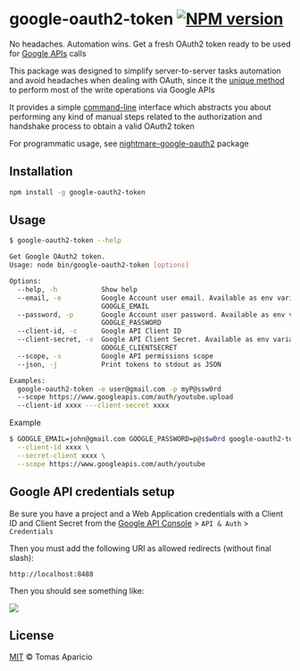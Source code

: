 # google-oauth2-token [![NPM version](https://img.shields.io/npm/v/google-oauth2-token.svg)][npm]

No headaches. Automation wins. Get a fresh OAuth2 token ready to be used for [Google APIs](https://developers.google.com/apis-explorer/) calls

This package was designed to simplify server-to-server tasks automation and avoid headaches when dealing with OAuth, 
since it the [unique method](https://developers.google.com/youtube/v3/guides/authentication#OAuth2_Flows) to perform most of the write operations via Google APIs

It provides a simple [command-line](#command-line-interface) interface which abstracts you about performing any kind of manual steps related to the authorization and handshake process to obtain a valid OAuth2 token

For programmatic usage, see [nightmare-google-oauth2](https://github.com/h2non/nightmare-google-oauth2) package

## Installation

```bash
npm install -g google-oauth2-token
```

## Usage

```bash
$ google-oauth2-token --help

Get Google OAuth2 token.
Usage: node bin/google-oauth2-token [options]

Options:
  --help, -h           Show help                                                
  --email, -e          Google Account user email. Available as env variable:
                       GOOGLE_EMAIL                                             
  --password, -p       Google Account user password. Available as env variable:
                       GOOGLE_PASSWORD                                          
  --client-id, -c      Google API Client ID                           [required]
  --client-secret, -x  Google API Client Secret. Available as env variable:
                       GOOGLE_CLIENTSECRET                                      
  --scope, -s          Google API permissions scope                   [required]
  --json, -j           Print tokens to stdout as JSON                           

Examples:
  google-oauth2-token -e user@gmail.com -p myP@ssw0rd 
  --scope https://www.googleapis.com/auth/youtube.upload
  --client-id xxxx ---client-secret xxxx
```

Example
```bash
$ GOOGLE_EMAIL=john@gmail.com GOOGLE_PASSWORD=p@s$w0rd google-oauth2-token \
  --client-id xxxx \
  --secret-client xxxx \
  --scope https://www.googleapis.com/auth/youtube 
```

## Google API credentials setup

Be sure you have a project and a Web Application credentials with a Client ID and Client Secret 
from the [Google API Console][console] > `API & Auth` > `Credentials`

Then you must add the following URI as allowed redirects (without final slash):
```
http://localhost:8488
```

Then you should see something like:

<img src="http://oi59.tinypic.com/2w3udmd.jpg" />

## License 

[MIT](http://opensource.org/licenses/MIT) © Tomas Aparicio

[console]: https://code.google.com/apis/console
[travis]: https://travis-ci.org/h2non/google-oauth2-token
[npm]: http://npmjs.org/package/google-oauth2-token
